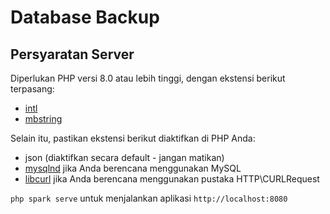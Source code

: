 # Database Backup

## Persyaratan Server

Diperlukan PHP versi 8.0 atau lebih tinggi, dengan ekstensi berikut terpasang:

-  [intl](http://php.net/manual/en/intl.requirements.php)
-  [mbstring](http://php.net/manual/en/mbstring.installation.php)

Selain itu, pastikan ekstensi berikut diaktifkan di PHP Anda:

-  json (diaktifkan secara default - jangan matikan)
-  [mysqlnd](http://php.net/manual/en/mysqlnd.install.php) jika Anda berencana menggunakan MySQL
-  [libcurl](http://php.net/manual/en/curl.requirements.php) jika Anda berencana menggunakan pustaka HTTP\CURLRequest

`php spark serve` untuk menjalankan aplikasi `http://localhost:8080`
